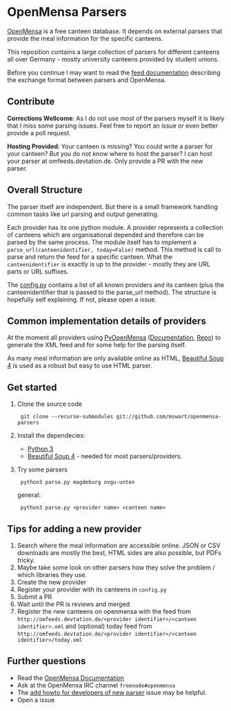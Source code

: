 OpenMensa Parsers
=================

[OpenMensa](http://openmensa.org) is a free canteen database. It depends on external parsers that provide the meal information for the specific canteens.

This reposition contains a large collection of parsers for different canteens all over Germany - mostly university canteens provided by student unions.

Before you continue I may want to read the [feed documentation](http://doc.openmensa.org/feed/v2/) describing the exchange format between parsers and OpenMensa.


## Contribute

**Corrections Wellcome**: As I do not use most of the parsers myself it is likely that I miss some parsing issues. Feel free to report an issue or even better provide a poll request.

**Hosting Provided**: Your canteen is missing? You could write a parser for your canteen? But you do not know where to host the parser? I can host your parser at omfeeds.devtation.de. Only provide a PR with the new parser.


## Overall Structure

The parser itself are independent. But there is a small framework handling common tasks like url parsing and output generating.

Each provider has its one python module. A provider represents a collection of canteens which are organisational depended and therefore can be parsed by the same process. The module itself has to implement a `parse_url(canteenidentifier, today=False)` method. This method is call to parse and return the feed for a specific canteen. What the `canteenidentifier` is exactly is up to the provider - mostly they are URL parts or URL suffixes.

The [config.py](blob/master/config.py) contains a list of all known providers and its canteen (plus the canteenidentifier that is passed to the parse_url method). The structure is hopefully self explaining. If not, please open a issue.


## Common implementation details of providers

At the moment all providers using [PyOpenMensa](https://pypi.python.org/pypi/pyopenmensa) ([Documentation](http://pyom.devtation.de), [Repo](https://github.com/mswart/pyopenmensa)) to generate the XML feed and for some help for the parsing itself.

As many meal information are only available online as HTML, [Beautiful Soup 4](http://www.crummy.com/software/BeautifulSoup/) is used as a robust but easy to use HTML parser.


## Get started

1. Clone the source code

        git clone --recurse-submodules git://github.com/mswart/openmensa-parsers

2. Install the dependecies:
   * [Python 3](https://www.python.org/)
   * [Beautiful Soup 4](http://www.crummy.com/software/BeautifulSoup/) - needed for most parsers/providers.

3. Try some parsers

        python3 parse.py magdeburg ovgu-unten

   general:

        python3 parse.py <provider name> <canteen name>


## Tips for adding a new provider

1. Search where the meal information are accessible online. JSON or CSV downloads are mostly the best, HTML sides are also possible, but PDFs tricky.
2. Maybe take some look on other parsers how they solve the problem / which libraries they use.
3. Create the new provider
4. Register your provider with its canteens in `config.py`
5. Submit a PR
6. Wait until the PR is reviews and merged
6. Register the new canteens on openmensa with the feed from `http://omfeeds.devtation.de/<provider identifier>/<canteen identifier>.xml` and (optional) today feed from `http://omfeeds.devtation.de/<provider identifier>/<canteen identifier>/today.xml`


## Further questions

* Read the [OpenMensa Documentation](http://doc.openmensa.org)
* Ask at the OpenMensa IRC channel `freenode#openmensa`
* The [add howto for developers of new parser](https://github.com/mswart/openmensa-parsers/issues/2) issue may be helpful.
* Open a issue

